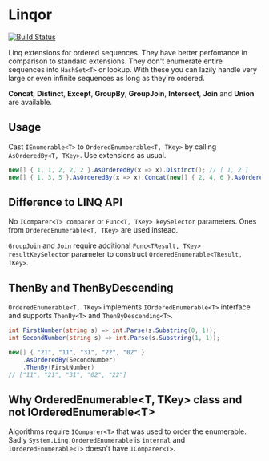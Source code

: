 # Linqor
[![Build Status](https://travis-ci.org/dangerozov/linqor.svg?branch=master)](https://travis-ci.org/dangerozov/linqor)

Linq extensions for ordered sequences. They have better perfomance in comparison to standard extensions. They don't enumerate entire sequences into `HashSet<T>` or lookup. With these you can lazily handle very large or even infinite sequences as long as they're ordered.

**Concat**, **Distinct**, **Except**, **GroupBy**, **GroupJoin**, **Intersect**, **Join** and **Union** are available.

## Usage
Cast `IEnumerable<T>` to `OrderedEnumberable<T, TKey>` by calling `AsOrderedBy<T, TKey>`. Use extensions as usual.

```csharp
new[] { 1, 1, 2, 2, 2 }.AsOrderedBy(x => x).Distinct(); // [ 1, 2 ]
new[] { 1, 3, 5 }.AsOrderedBy(x => x).Concat(new[] { 2, 4, 6 }.AsOrderedBy(x => x)); // [ 1, 2, 3, 4, 5, 6 ]
```

## Difference to LINQ API
No `IComparer<T> comparer` or `Func<T, TKey> keySelector` parameters. Ones from `OrderedEnumerable<T, TKey>` are used instead.

`GroupJoin` and `Join` require additional `Func<TResult, TKey> resultKeySelector` parameter to construct `OrderedEnumerable<TResult, TKey>`.

## ThenBy and ThenByDescending
`OrderedEnumerable<T, TKey>` implements `IOrderedEnumerable<T>` interface and supports `ThenBy<T>` and `ThenByDescending<T>`.

```csharp
int FirstNumber(string s) => int.Parse(s.Substring(0, 1));
int SecondNumber(string s) => int.Parse(s.Substring(1, 1));

new[] { "21", "11", "31", "22", "02" }
    .AsOrderedBy(SecondNumber)
    .ThenBy(FirstNumber)
// ["11", "21", "31", "02", "22"]
```

## Why OrderedEnumerable\<T, TKey\> class and not IOrderedEnumerable\<T\>
Algorithms require `IComparer<T>` that was used to order the enumerable. Sadly `System.Linq.OrderedEnumerable` is `internal` and `IOrderedEnumerable<T>` doesn't have `IComparer<T>`.
